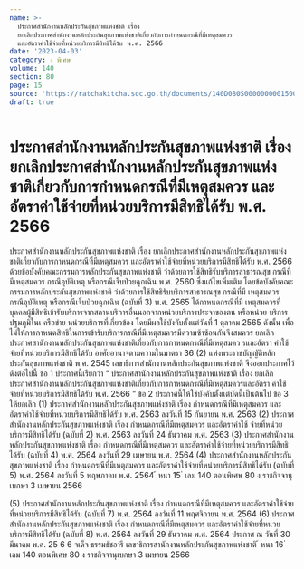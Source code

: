 ```yaml
---
name: >-
  ประกาศสำนักงานหลักประกันสุขภาพแห่งชาติ เรื่อง 
  ยกเลิกประกาศสำนักงานหลักประกันสุขภาพแห่งชาติเกี่ยวกับการกำหนดกรณีที่มีเหตุสมควร
  และอัตราค่าใช้จ่ายที่หน่วยบริการมีสิทธิได้รับ พ.ศ. 2566
date: '2023-04-03'
category: ง พิเศษ
volume: 140
section: 80
page: 15
source: 'https://ratchakitcha.soc.go.th/documents/140D080S0000000001500.pdf'
draft: true
---
```


# ประกาศสำนักงานหลักประกันสุขภาพแห่งชาติ เรื่อง  ยกเลิกประกาศสำนักงานหลักประกันสุขภาพแห่งชาติเกี่ยวกับการกำหนดกรณีที่มีเหตุสมควร และอัตราค่าใช้จ่ายที่หน่วยบริการมีสิทธิได้รับ พ.ศ. 2566

ประกาศสำนักงานหลักประกันสุขภาพแห่งชาติ เรื่อง ยกเลิกประกาศสำนักงานหลักประกันสุขภาพแห่งชาติเกี่ยวกับการกาหนดกรณีที่มีเหตุสมควร และอัตราค่าใช้จ่ายที่หน่วยบริการมีสิทธิได้รับ พ.ศ. 2566 ด้วยข้อบังคับคณะกรรมการหลักประกันสุขภาพแห่งชาติ ว่าด้วยการใช้สิทธิรับบริการสาธารณสุข กรณีที่มีเหตุสมควร กรณีอุบัติเหตุ หรือกรณีเจ็บป่วยฉุกเฉิน พ.ศ. 2560 ซึ่งแก้ไขเพิ่มเติม โดยข้อบังคับคณะกรรมการหลักประกันสุขภาพแห่งชาติ ว่าด้วยการใช้สิทธิรับบริการสาธารณสุข กรณีที่มี เหตุสมควร กรณีอุบัติเหตุ หรือกรณีเจ็บป่วยฉุกเฉิน (ฉบับที่ 3) พ.ศ. 2565 ได้กาหนดกรณีที่มี เหตุสมควรที่บุคคลผู้มีสิทธิเข้ารับบริการจากสถานบริการอื่นนอกจากหน่วยบริการประจาของตน หรือหน่วย บริการปฐมภูมิในเ ครือข่าย หน่วยบริการที่เกี่ยวข้อง โดยมีผลใช้บังคับตั้งแต่วันที่ 1 ตุลาคม 2565 ดังนั้น เพื่อไม่ให้การกาหนดสิทธิในการเข้ารับบริการกรณีที่มีเหตุสมควรมีความซ้าซ้อนกันจึงสมควร ยกเลิกประกาศสานักงานหลักประกันสุขภาพแห่งชาติเกี่ยวกับการกาหนดกรณีที่มีเหตุสมคว รและอัตรา ค่าใช้จ่ายที่หน่วยบริการมีสิทธิได้รับ อาศัยอานาจตามความในมาตรา 36 (2) แห่งพระราชบัญญัติหลักประกันสุขภาพแห่งชาติ พ.ศ. 2545 เลขาธิการสำนักงานหลักประกันสุขภาพแห่งชาติ จึงออกประกาศไว้ ดังต่อไปนี้ ข้อ 1 ประกาศนี้เรียกว่า “ ประกาศสานักงานหลักประกันสุขภาพแห่งชาติ เรื่อง ยกเลิก ประกาศสำนักงานหลักประกันสุขภาพแห่งชาติเกี่ยวกับการกาหนดกรณีที่มีเหตุสมควรและอัตรา ค่าใช้จ่ายที่หน่วยบริการมีสิทธิได้รับ พ.ศ. 2566 ” ข้อ 2 ประกาศนี้ให้ใช้บังคับตั้งแต่บัดนี้เป็นต้นไป ข้อ 3 ให้ยกเลิก (1) ประกาศสำนักงานหลักประกันสุขภาพแห่งชาติ เรื่อง กำหนดกรณีที่มีเหตุสมควร และอัตราค่าใช้จ่ายที่หน่วยบริการมีสิทธิได้รับ พ.ศ. 2563 ลงวันที่ 15 กันยายน พ.ศ. 2563 (2) ประกาศสำนักงานหลักประกันสุขภาพแห่งชาติ เรื่อง กำหนดกรณีที่มีเหตุสมควร และอัตราค่าใช้ จ่ายที่หน่วยบริการมีสิทธิได้รับ (ฉบับที่ 2) พ.ศ. 2563 ลงวันที่ 24 ธันวาคม พ.ศ. 2563 (3) ประกาศสำนักงานหลักประกันสุขภาพแห่งชาติ เรื่อง กำหนดกรณีที่มีเหตุสมควร และอัตราค่าใช้จ่ายที่หน่วยบริการมีสิทธิได้รับ (ฉบับที่ 4) พ.ศ. 2564 ลงวันที่ 29 เมษายน พ.ศ. 2564 (4) ประกาศสำนักงานหลักประกันสุขภาพแห่งชาติ เรื่อง กำหนดกรณีที่มีเหตุสมควร และอัตราค่าใช้จ่ายที่หน่วยบริการมีสิทธิได้รับ (ฉบับที่ 5) พ.ศ. 2564 ลงวันที่ 5 พฤษภาคม พ.ศ. 2564 ้ หนา 15 ่ เลม 140 ตอนพิเศษ 80 ง ราชกิจจานุเบกษา 3 เมษายน 2566

(5) ประกาศสำนักงานหลักประกันสุขภาพแห่งชาติ เรื่อง กำหนดกรณีที่มีเหตุสมควร และอัตราค่าใช้จ่ายที่หน่วยบริการมีสิทธิได้รับ (ฉบับที่ 7) พ.ศ. 2564 ลงวันที่ 11 พฤศจิกายน พ.ศ. 2564 (6) ประกาศสำนักงานหลักประกันสุขภาพแห่งชาติ เรื่อง กำหนดกรณีที่มีเหตุสมควร และอัตราค่าใช้จ่ายที่หน่วยบริการมีสิทธิได้รับ (ฉบับที่ 8) พ.ศ. 2564 ลงวันที่ 29 ธันวาคม พ.ศ. 2564 ประกาศ ณ วันที่ 30 มีนาคม พ.ศ. 25 6 6 จเด็จ ธรรมธัชอารี เลขาธิการสานักงานหลักประกันสุขภาพแห่งชาติ ้ หนา 16 ่ เลม 140 ตอนพิเศษ 80 ง ราชกิจจานุเบกษา 3 เมษายน 2566
